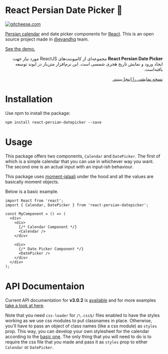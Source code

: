 # React Persian Date Picker :calendar:

[![gitcheese.com](https://s3.amazonaws.com/gitcheese-ui-master/images/badge.svg)](https://www.gitcheese.com/donate/users/6104558/repos/43522564)

[Persian calendar](https://en.wikipedia.org/wiki/Solar_Hijri_calendar) and date picker components for [React](https://facebook.github.io/react/). This is an open source project made in [@evandhq](https://github.com/evandhq) team.

[See the demo.](https://evandhq.github.io/react-persian-datepicker)

<p dir="rtl">
<strong>React Persian Date Picker</strong> مجموعه‌ای از کامپوننت‌های ReactJS مورد نیاز جهت ایجاد ورود و نمایش تاریخ هجری شمسی است. این نرم‌افزار متن‌باز در ایوند توسعه یافته‌است.
</p>

<p dir="rtl">
  <a href="https://evandhq.github.io/react-persian-datepicker">نسخه نمایشی را اینجا ببینید.</a>
</p>

# Installation

Use npm to install the package:

```
npm install react-persian-datepicker --save
```

# Usage
This package offers two components, `Calendar` and `DatePicker`. The first of which is a simple calendar that you can use in whichever way you want. The second one is an actual input with an input-ish behaviour.

This package uses [moment-jalaali](https://github.com/jalaali/moment-jalaali) under the hood and all the values are basically moment objects.

Below is a basic example.

```es6
import React from 'react';
import { Calendar, DatePicker } from 'react-persian-datepicker';

const MyComponent = () => (
  <div>
    <div>
      {/* Calendar Component */}
      <Calendar />
    </div>
    
    <div>
      {/* Date Picker Component */}
      <DatePicker />
    </div>
  </div>
);
```
# API Documentaion
Current API documentation for **v3.0.2** is [available](https://github.com/evandhq/react-persian-datepicker/blob/master/doc/index.md) and for more examples [take a look at here](https://github.com/evandhq/react-persian-datepicker/blob/master/examples/src/components/App.js#L43).

Note that you need `css-loader` for `/\.css$/` files enabled to have the styles working as we use css modules to put classnames in place. Otherwise, you'll have to pass an object of class names (like a css module) as `styles` prop. This way, you can develop your own stylesheet for the calendar according to the [basic one](https://github.com/evandhq/react-persian-datepicker/blob/master/src/styles/basic.css). The only thing that you will need to do is to require the css file that you made and pass it as `styles` prop to either `Calendar` or `DatePicker`.
